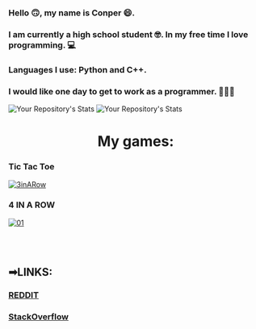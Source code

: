 
### Hello 🙃, my name is Conper 😄.<br>
### I am currently a high school student 🤓. In my free time I love programming. 💻<br>
### Languages I use: <b>Python</b> and <b>C++</b>.<br>
### I would like one day to get to work as a programmer. 👨‍💻💼

![Your Repository's Stats](https://github-readme-stats.vercel.app/api?username=Conper&show_icons=true)
![Your Repository's Stats](https://github-readme-stats.vercel.app/api/top-langs/?username=Conper&theme=blue-green)

# <div align="center">My games:</div>

### Tic Tac Toe
<a href="https://github.com/Conper/TicTacToe">![3inARow](https://user-images.githubusercontent.com/79358509/216775239-3f9099a1-1204-40f2-a248-a1003d285ecd.gif)</a>
<br>

### 4 IN A ROW
<a href="https://github.com/Conper/TicTacToe">![01](https://user-images.githubusercontent.com/79358509/216775342-6a2b043c-7f71-45b2-a5e5-8f9a4cd0c80d.gif)</a>

<br><br>

## ➡LINKS:
### [REDDIT](https://www.reddit.com/user/_Conper)
### [StackOverflow](https://stackoverflow.com/users/20920595/conper)
